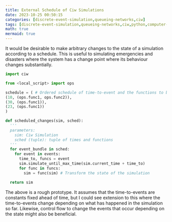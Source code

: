 ```yaml
---
title: External Schedule of Ciw Simulations
date: 2023-10-25 00:50:15
categories: [discrete-event-simulation,queueing-networks,ciw]
tags: [discrete-event-simulation,queueing-networks,ciw,python,computer-programming,]
math: true
mermaid: true
---
```


It would be desirable to make arbitrary changes to the state of a simulation according to a schedule. This is useful to simulating emergencies and disasters where the system has a change point where its behaviour changes substantially.

```python
import ciw

from <local_script> import ops

schedule = ( # Ordered schedule of time-to-event and the functions to be applied to update the state of a simulation.
(10, (ops.func1, ops.func2)), 
(30, (ops.func1)), 
(23, (ops.func1))
)

def scheduled_changes(sim, sched):
  '''
  parameters:
    sim: Ciw Simulation
    sched (tuple): tuple of times and functions 
  '''
  for event_bundle in sched:
    for event in events:
      time_to, funcs = event
      sim.simulate_until_max_time(sim.current_time + time_to)
      for func in funcs:
        sim = func(sim) # Transform the state of the simulation

  return sim
```

The above is a rough prototype. It assumes that the time-to-events are constants fixed ahead of time, but I could see extension to this where the time-to-events change depending on what has happened in the simulation so far. Likewise, control flow to change the events that occur depending on the state might also be beneficial.
